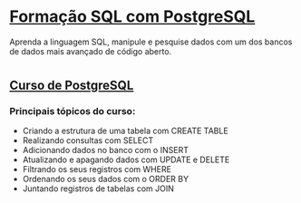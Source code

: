 # [Formação SQL com PostgreSQL](https://cursos.alura.com.br/formacao-postgresql)
Aprenda a linguagem SQL, manipule e pesquise dados com um dos bancos de dados mais avançado de código aberto.

#
## [Curso de PostgreSQL](https://cursos.alura.com.br/course/introducao-postgresql-primeiros-passos)


### Principais tópicos do curso:

- Criando a estrutura de uma tabela com CREATE TABLE
- Realizando consultas com SELECT
- Adicionando dados no banco com o INSERT
- Atualizando e apagando dados com UPDATE e DELETE
- Filtrando os seus registros com WHERE
- Ordenando os seus dados com o ORDER BY
- Juntando registros de tabelas com JOIN
